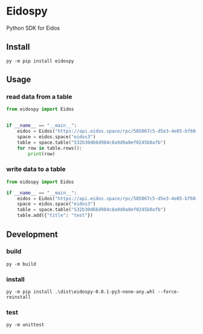 # Eidospy

Python SDK for Eidos

## Install

```shell
py -m pip install eidospy
```

## Usage

### read data from a table

```python
from eidospy import Eidos


if __name__ == "__main__":
    eidos = Eidos("https://api.eidos.space/rpc/585067c5-d5e3-4e05-bf60-ba69d75eb7c7")
    space = eidos.space("eidos3")
    table = space.table("532b30d66d984c8a9d9a0ef0245b0afb")
    for row in table.rows():
        print(row)
```

### write data to a table

```python
from eidospy import Eidos

if __name__ == "__main__":
    eidos = Eidos("https://api.eidos.space/rpc/585067c5-d5e3-4e05-bf60-ba69d75eb7c7")
    space = eidos.space("eidos3")
    table = space.table("532b30d66d984c8a9d9a0ef0245b0afb")
    table.add({"title": "test"})
```

## Development

### build

```shell
py -m build
```

### install

```shell
py -m pip install .\dist\eidospy-0.0.1-py3-none-any.whl --force-reinstall
```

### test

```shell
py -m unittest
```
